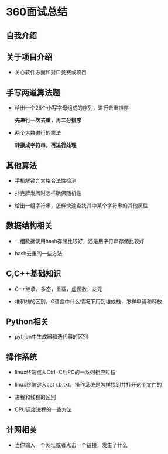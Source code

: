 # 360面试总结
## 自我介绍

## 关于项目介绍
- 关心软件方面和对口竞赛或项目

## 手写两道算法题
- 给出一个26个小写字母组成的序列，进行去重排序

   **先进行一次去重，再二分排序**

- 两个大数进行的乘法
   
   **转换成字符串，再进行处理**

## 其他算法

- 手机解锁九宫格合法性检测

- 扑克牌发牌时怎样确保随机性

- 给出一组字符串，怎样快速查找其中某个字符串的其他属性

## 数据结构相关
- 一组数据使用hash存储比较好，还是用字符串存储比较好

- hash去重的一些方法

## C,C++基础知识 ##

- C++继承，多态，重载，虚函数，友元

- 堆和栈的区别，C语言中什么情况下用到堆或栈，怎样申请和释放

## Python相关 ##

- python中生成器和迭代器的区别

## 操作系统 ##
- linux终端键入Ctrl+C后PC的一系列相应过程

- linux终端键入cat /.b.txt，操作系统是怎样找到并打开这个文件的

- 进程和线程的区别

- CPU调度进程的一些方法

## 计网相关 ##
- 当你输入一个网址或者点击一个链接，发生了什么
